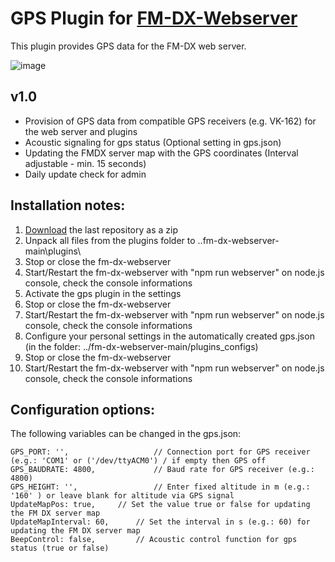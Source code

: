 # GPS Plugin for [FM-DX-Webserver](https://github.com/NoobishSVK/fm-dx-webserver)

This plugin provides GPS data for the FM-DX web server.

![image](https://github.com/user-attachments/assets/4d589495-74c8-4e9f-bd69-82f0f4a964f5)

## v1.0
- Provision of GPS data from compatible GPS receivers (e.g. VK-162) for the web server and plugins
- Acoustic signaling for gps status (Optional setting in gps.json)
- Updating the FMDX server map with the GPS coordinates (Interval adjustable - min. 15 seconds)
- Daily update check for admin

## Installation notes:

1. [Download](https://github.com/Highpoint2000/gps/releases) the last repository as a zip
2. Unpack all files from the plugins folder to ..fm-dx-webserver-main\plugins\ 
3. Stop or close the fm-dx-webserver
4. Start/Restart the fm-dx-webserver with "npm run webserver" on node.js console, check the console informations
5. Activate the gps plugin in the settings
6. Stop or close the fm-dx-webserver
7. Start/Restart the fm-dx-webserver with "npm run webserver" on node.js console, check the console informations
8. Configure your personal settings in the automatically created gps.json (in the folder: ../fm-dx-webserver-main/plugins_configs)
9. Stop or close the fm-dx-webserver
10. Start/Restart the fm-dx-webserver with "npm run webserver" on node.js console, check the console informations

## Configuration options:

The following variables can be changed in the gps.json:

	GPS_PORT: '',                  	// Connection port for GPS receiver (e.g.: 'COM1' or ('/dev/ttyACM0') / if empty then GPS off
    GPS_BAUDRATE: 4800,          	// Baud rate for GPS receiver (e.g.: 4800)        
    GPS_HEIGHT: '',              	// Enter fixed altitude in m (e.g.: '160' ) or leave blank for altitude via GPS signal 
	UpdateMapPos: true,		// Set the value true or false for updating the FM DX server map
	UpdateMapInterval: 60,		// Set the interval in s (e.g.: 60) for updating the FM DX server map
	BeepControl: false,  		// Acoustic control function for gps status (true or false)

